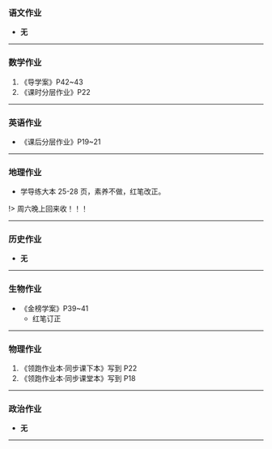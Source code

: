 ﻿### 语文作业

- **无**

---

### 数学作业

1. 《导学案》P42~43
2. 《课时分层作业》P22

---

### 英语作业

- 《课后分层作业》P19~21

---

### 地理作业

- 学导练大本 25-28 页，素养不做，红笔改正。

!> 周六晚上回来收！！！

---

### 历史作业

- **无**

---

### 生物作业

- 《金榜学案》P39~41
  - 红笔订正

---

### 物理作业

1. 《领跑作业本·同步课下本》写到 P22
2. 《领跑作业本·同步课堂本》写到 P18

---

### 政治作业

- **无**

---

